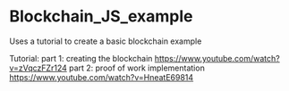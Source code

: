 # Blockchain_JS_example
 Uses a tutorial to create a basic blockchain example

 Tutorial: 
    part 1: creating the blockchain https://www.youtube.com/watch?v=zVqczFZr124
    part 2: proof of work implementation https://www.youtube.com/watch?v=HneatE69814 
